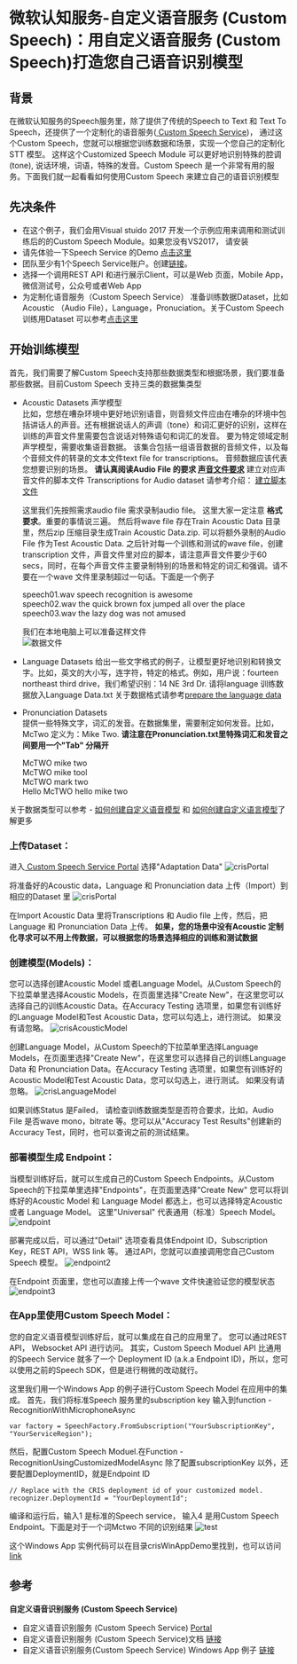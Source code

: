 # 微软认知服务-自定义语音服务 (Custom Speech)：用自定义语音服务 (Custom Speech)打造您自己语音识别模型 

## 背景

在微软认知服务的Speech服务里，除了提供了传统的Speech to Text 和 Text To Speech，还提供了一个定制化的语音服务(<a href="https://cris.ai/Home/CustomSpeechCustom" target="_blank"> Custom Speech Service</a>)， 通过这个Custom Speech，您就可以根据您训练数据和场景，实现一个您自己的定制化STT 模型。 这样这个Customized Speech Module 可以更好地识别特殊的腔调(tone), 说话环境，词语，特殊的发音。Custom Speech 是一个非常有用的服务。下面我们就一起看看如何使用Custom Speech 来建立自己的语音识别模型

## 先决条件

* 在这个例子，我们会用Visual stuido 2017 开发一个示例应用来调用和测试训练后的的Custom Speech Module。如果您没有VS2017， 请安装
* 请先体验一下Speech Service 的Demo <a href="https://azure.microsoft.com/zh-cn/services/cognitive-services/directory/speech/" target="_blank">点击这里</a>
* 团队至少有1个Speech Service账户。创建<a href="https://azure.microsoft.com/zh-cn/try/cognitive-services/my-apis/?api=speech-services" target="_blank">链接</a>。
* 选择一个调用REST API 和进行展示Client，可以是Web 页面，Mobile App，微信测试号，公众号或者Web App
* 为定制化语音服务（Custom Speech Service） 准备训练数据Dataset，比如Acoustic （Audio File），Language，Pronuciation。关于Custom Speech 训练用Dataset 可以参考<a href="https://docs.microsoft.com/en-us/azure/cognitive-services/speech-service/how-to-customize-speech-models" target="_blank">点击这里</a>

## 开始训练模型
首先，我们需要了解Custom Speech支持那些数据类型和根据场景，我们要准备那些数据。目前Custom Speech 支持三类的数据集类型

* Acoustic Datasets 声学模型  
比如，您想在嘈杂环境中更好地识别语音，则音频文件应由在嘈杂的环境中包括讲话人的声音。还有根据说话人的声调（tone）和词汇更好的识别，这样在训练的声音文件里需要包含说话对特殊语句和词汇的发音。
要为特定领域定制声学模型，需要收集语音数据。 该集合包括一组语音数据的音频文件，以及每个音频文件的转录的文本文件text file for transcriptions。 音频数据应该代表您想要识别的场景。
**请认真阅读Audio File 的要求 <a href="https://docs.microsoft.com/zh-cn/azure/cognitive-services/Speech-Service/how-to-customize-acoustic-models#audio-data-recommendations" target="_blank">声音文件要求</a>**
建立对应声音文件的脚本文件 Transcriptions for Audio dataset 请参考介绍： <a href="https://docs.microsoft.com/zh-cn/azure/cognitive-services/Speech-Service/how-to-customize-acoustic-models#transcriptions-for-the-audio-dataset" target="_blank">建立脚本文件</a>  

  这里我们先按照需求audio file 需求录制audio file。 这里大家一定注意 **格式要求**。重要的事情说三遍。 然后将wave file 存在Train Acoustic Data 目录里，然后zip 压缩目录生成Train Acoustic Data.zip. 可以将额外录制的Audio File 作为Test Acoustic Data. 之后针对每一个训练和测试的wave file，创建transcription 文件，声音文件里对应的脚本，请注意声音文件要少于60 secs，同时，在每个声音文件主要录制特别的场景和特定的词汇和强调。请不要在一个wave 文件里录制超过一句话。下面是一个例子

    speech01.wav  speech recognition is awesome   
    speech02.wav  the quick brown fox jumped all over the place      
    speech03.wav  the lazy dog was not amused

  我们在本地电脑上可以准备这样文件  
  ![数据文件](images/cris_acoustic_data.jpg)

* Language Datasets
给出一些文字格式的例子，让模型更好地识别和转换文字。比如，英文的大小写，连字符，特定的格式。例如，用户说：fourteen northeast third drive，我们希望识别：14 NE 3rd Dr. 请将language 训练数据放入Language Data.txt 关于数据格式请参考<a href="https://docs.microsoft.com/zh-cn/azure/cognitive-services/Speech-Service/how-to-customize-language-model#prepare-the-data" target="_blank">prepare the language data</a>

* Pronunciation Datasets  
提供一些特殊文字，词汇的发音。在数据集里，需要制定如何发音。比如，McTwo 定义为：Mike Two. **请注意在Pronunciation.txt里特殊词汇和发音之间要用一个"Tab" 分隔开**

  McTWO mike two  
  McTWO mike tool  
  McTWO mark two  
  Hello McTWO hello mike two


关于数据类型可以参考 - <a href="https://docs.microsoft.com/en-us/azure/cognitive-services/speech-service/how-to-customize-speech-models" target="_blank">如何创建自定义语音模型</a> 和 <a href="https://docs.microsoft.com/zh-cn/azure/cognitive-services/Speech-Service/how-to-customize-language-model" target="_blank">如何创建自定义语言模型</a>了解更多

### 上传Dataset：

进入<a href="https://cris.ai" target="_blank"> Custom Speech Service Portal</a> 选择"Adaptation Data" 
![crisPortal](images/crisPortal.jpg)

将准备好的Acoustic data，Language 和 Pronunciation data 上传（Import）到相应的Dataset 里
![crisPortal](images/crisPortalDataset.jpg)

在Import Acoustic Data 里将Transcriptions 和 Audio file 上传，然后，把Language 和 Pronunciation Data 上传。 **如果，您的场景中没有Acoustic 定制化寻求可以不用上传数据，可以根据您的场景选择相应的训练和测试数据**

### 创建模型(Models)：
您可以选择创建Acoustic Model 或者Language Model。从Custom Speech的下拉菜单里选择Acoustic Models，在页面里选择"Create New"，在这里您可以选择自己的训练Acoustic Data。在Accuracy Testing 选项里，如果您有训练好的Language Model和Test Acoustic Data，您可以勾选上，进行测试。 如果没有请忽略。
![crisAcousticModel](images/crisAcousticModel.jpg)

创建Language Model，从Custom Speech的下拉菜单里选择Language Models，在页面里选择"Create New"，在这里您可以选择自己的训练Language Data 和 Pronunciation Data。在Accuracy Testing 选项里，如果您有训练好的Acoustic Model和Test Acoustic Data，您可以勾选上，进行测试。 如果没有请忽略。
![crisLanguageModel](images/crisLanguageModel.jpg)

如果训练Status 是Failed， 请检查训练数据类型是否符合要求，比如，Audio File 是否wave mono，bitrate 等。您可以从"Accuracy Test Results"创建新的Accuracy Test，同时，也可以查询之前的测试结果。

### 部署模型生成 Endpoint：
当模型训练好后，就可以生成自己的Custom Speech Endpoints。从Custom Speech的下拉菜单里选择"Endpoints"，在页面里选择"Create New" 您可以将训练好的Acoustic Model 和 Language Model 都选上，也可以选择特定Acoustic 或者 Language Model。 这里"Universal" 代表通用（标准）Speech Model。
 ![endpoint](images/endpoint.jpg) 

 部署完成以后，可以通过"Detail" 选项查看具体Endpoint ID，Subscription Key，REST API，WSS link 等。 通过API，您就可以直接调用您自己Custom Speech 模型。
 ![endpoint2](images/endpoint2.jpg) 

 在Endpoint 页面里，您也可以直接上传一个wave 文件快速验证您的模型状态
 ![endpoint3](images/endpoint3.jpg) 

### 在App里使用Custom Speech Model：
您的自定义语音模型训练好后，就可以集成在自己的应用里了。 您可以通过REST API， Websocket API 进行访问。 其实，Custom Speech Moduel API 比通用的Speech Service 就多了一个 Deployment ID (a.k.a Endpoint ID)，所以，您可以使用之前的Speech SDK，但是进行稍微的改动就行。 

这里我们用一个Windows App 的例子进行Custom Speech Model 在应用中的集成。 首先，我们将标准Speech 服务里的subscription key 输入到function - RecognitionWithMicrophoneAsync

    var factory = SpeechFactory.FromSubscription("YourSubscriptionKey", "YourServiceRegion");

然后，配置Custom Speech Moduel.在Function - RecognitionUsingCustomizedModelAsync 除了配置subscriptionKey 以外，还要配置DeploymentID，就是Endpoint ID

    // Replace with the CRIS deployment id of your customized model.
    recognizer.DeploymentId = "YourDeploymentId";

编译和运行后，输入1 是标准的Speech service， 输入4 是用Custom Speech Endpoint。下面是对于一个词Mctwo 不同的识别结果
![test](images/test.jpg) 

这个Windows App 实例代码可以在目录crisWinAppDemo里找到，也可以访问<a href="https://github.com/Azure-Samples/cognitive-services-speech-sdk/tree/master/Windows/csharp_samples" target="_blank">link</a>

## 参考

**自定义语音识别服务 (Custom Speech Service)**

* 自定义语音识别服务 (Custom Speech Service) <a href="https://cris.ai/" target="_blank">Portal</a>
* 自定义语音识别服务 (Custom Speech Service)文档 <a href="https://docs.microsoft.com/zh-cn/azure/cognitive-services/speech-service/how-to-customize-speech-models" target="_blank">链接</a>
* 自定义语音识别服务(Custom Speech Service) Windows App 例子 <a href="https://github.com/Azure-Samples/cognitive-services-speech-sdk/tree/master/Windows/csharp_samples" target="_blank">链接</a>